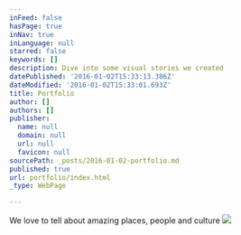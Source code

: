 ```yaml
---
inFeed: false
hasPage: true
inNav: true
inLanguage: null
starred: false
keywords: []
description: Dive into some visual stories we created
datePublished: '2016-01-02T15:33:13.386Z'
dateModified: '2016-01-02T15:33:01.693Z'
title: Portfolio
author: []
authors: []
publisher:
  name: null
  domain: null
  url: null
  favicon: null
sourcePath: _posts/2016-01-02-portfolio.md
published: true
url: portfolio/index.html
_type: WebPage

---
```

We love to tell about amazing places, people and culture
![](https://the-grid-user-content.s3-us-west-2.amazonaws.com/1d34166a-548c-4076-9177-8b330dcdce9e.jpg)
